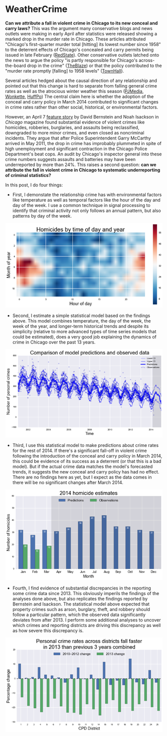 WeatherCrime
============

**Can we attribute a fall in violent crime in Chicago to its new conceal and carry laws?** This was the argument many conservative blogs and news outlets were making in early April after statistics were released showing a marked drop in the murder rate in Chicago. These articles attributed "Chicago's first-quarter murder total \[hitting\] its lowest number since 1958" to the deterrent effects of Chicago's concealed and carry permits being issued in late February \([RedState](http://www.redstate.com/2014/04/04/chicagos-murder-rate-plummets-concealed-carry-law/)\). Other conservative outlets latched onto the news to argue the policy "is partly responsible for Chicago's across-the-board drop in the crime" \([TheBlaze](http://www.theblaze.com/stories/2014/04/04/gun-control-advocates-who-say-more-guns-equal-more-crime-might-not-want-to-read-this/)\) or that the policy contributed to the "murder rate promptly \[falling\] to 1958 levels" \([TownHall](http://townhall.com/tipsheet/christinerousselle/2014/04/04/chicago-enacts-concealed-carry-murder-rate-promptly-falls-to-1958-level-n1818843)\). 

Several articles hedged about the causal direction of any relationship and pointed out that this change is hard to separate from falling general crime rates as well as the atrocious winter weather this season \([PJMedia](http://pjmedia.com/tatler/2014/04/06/can-we-credit-the-new-conceal-carry-law-in-chicago-for-reduced-homicide-rate/), [Wonkette](http://wonkette.com/545814/the-gun-fondlers-save-chicago-and-more-news-in-your-gun-fun-times-roundup), [HuffPo](http://www.huffingtonpost.com/2014/04/01/chicago-homicide-rate-2014_n_5070438.html)\) The central claim here is whether the adoption of the conceal and carry policy in March 2014 contributed to significant changes in crime rates rather than other social, historical, or environmental factors. 

However, an April 7 [feature story](http://www.chicagomag.com/Chicago-Magazine/May-2014/Chicago-crime-rates/) by David Bernstein and Noah Isackson in *Chicago* magazine found substantial evidence of violent crimes like homicides, robberies, burglaries, and assaults being reclassified, downgraded to more minor crimes, and even closed as noncriminal incidents. They argue that after Police Superintendent Garry McCarthy arrived in May 2011, the drop in crime has improbably plummeted in spite of high unemployment and significant contraction in the Chicago Police Department's beat cops. An audit by Chicago's inspector general into these crime numbers suggests assaults and batteries may have been underreported by more than 24%. This raises a second question: **can we attribute the fall in violent crime in Chicago to systematic underreporting of criminal statistics?**

In this post, I do four things:

* First, I demonstate the relationship crime has with environmental factors like temperature as well as temporal factors like the hour of the day and day of the week. I use a common technique in signal processing to identify that criminal activity not only follows an annual pattern, but also patterns by day of the week.

![Homicides by time of day and year](homicides_month_hour_heatmap.png)

* Second, I estimate a simple statistical model based on the findings above. This model combines temperature, the day of the week, the week of the year, and longer-term historical trends and despite its simplicity (relative to more advanced types of time series models that could be estimated), does a very good job explaining the dynamics of crime in Chicago over the past 13 years.

![Comparing statistical model and observed data](personal_model_comparison.png)

* Third, I use this statistical model to make predictions about crime rates for the rest of 2014. If there's a significant fall-off in violent crime following the introduction of the conceal and carry policy in March 2014, this could be evidence of its success as a deterrent (or that this is a bad model). But if the actual crime data matches the model's forecasted trends, it suggests the new conceal and carry policy has had no effect. There are no findings here as yet, but I expect as the data comes in there will be no significant changes after March 2014.

![2014 homicide predictions](2014_homicide_predictions.png)

* Fourth, I find evidence of substantial discrepancies in the reporting some crime data since 2013. This obviously imperils the findings of the analyses done above, but also replicates the findings reported by Bernstein and Isackson. The statistical model above expected that property crimes such as arson, burglary, theft, and robbery should follow a particular pattern, which the observed data significantly deviates from after 2013. I perform some additional analyses to uncover which crimes and reporting districts are driving this discrepancy as well as how severe this discrepancy is.

![Crime rates drop across CPD districts](personal_crime_rates_down.png)